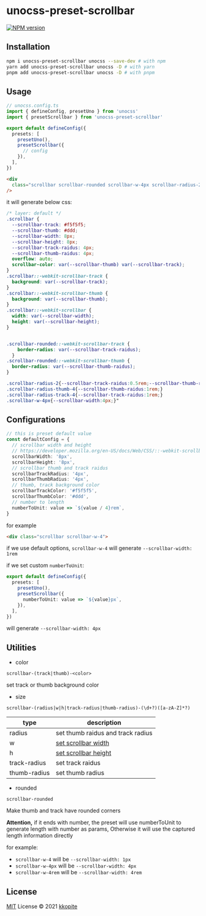 # unocss-preset-scrollbar

[![NPM version](https://img.shields.io/npm/v/unocss-preset-scrollbar?color=a1b858&label=)](https://www.npmjs.com/package/unocss-preset-scrollbar)

## Installation

```bash
npm i unocss-preset-scrollbar unocss --save-dev # with npm
yarn add unocss-preset-scrollbar unocss -D # with yarn
pnpm add unocss-preset-scrollbar unocss -D # with pnpm
```

## Usage

```ts
// unocss.config.ts
import { defineConfig, presetUno } from 'unocss'
import { presetScrollbar } from 'unocss-preset-scrollbar'

export default defineConfig({
  presets: [
    presetUno(),
    presetScrollbar({
      // config
    }),
  ],
})
```

```html
<div 
  class="scrollbar scrollbar-rounded scrollbar-w-4px scrollbar-radius-2 scrollbar-radius-track-4 scrollbar-radius-thumb-4"
/>
```

it will generate below css:

```css
/* layer: default */      
.scrollbar {
  --scrollbar-track: #f5f5f5;
  --scrollbar-thumb: #ddd;
  --scrollbar-width: 8px;
  --scrollbar-height: 8px;
  --scrollbar-track-raidus: 4px;
  --scrollbar-thumb-raidus: 4px;
  overflow: auto;
  scrollbar-color: var(--scrollbar-thumb) var(--scrollbar-track);
}
.scrollbar::-webkit-scrollbar-track {
  background: var(--scrollbar-track);
}
.scrollbar::-webkit-scrollbar-thumb {
  background: var(--scrollbar-thumb);
}
.scrollbar::-webkit-scrollbar {
  width: var(--scrollbar-width);
  height: var(--scrollbar-height);
}


.scrollbar-rounded::-webkit-scrollbar-track {
    border-radius: var(--scrollbar-track-raidus);
  }
.scrollbar-rounded::-webkit-scrollbar-thumb {
  border-radius: var(--scrollbar-thumb-raidus);
}

.scrollbar-radius-2{--scrollbar-track-raidus:0.5rem;--scrollbar-thumb-raidus:0.5rem;}
.scrollbar-radius-thumb-4{--scrollbar-thumb-raidus:1rem;}
.scrollbar-radius-track-4{--scrollbar-track-raidus:1rem;}
.scrollbar-w-4px{--scrollbar-width:4px;}"
```

## Configurations

```ts
// this is preset default value
const defaultConfig = {
  // scrollbar width and height
  // https://developer.mozilla.org/en-US/docs/Web/CSS/::-webkit-scrollbar
  scrollbarWidth: '8px',
  scrollbarHeight: '8px',
  // scrollbar thumb and track raidus
  scrollbarTrackRadius: '4px',
  scrollbarThumbRadius: '4px',
  // thumb, track background color
  scrollbarTrackColor: '#f5f5f5',
  scrollbarThumbColor: '#ddd',
  // number to length
  numberToUnit: value => `${value / 4}rem`,
}
```

for example

```html
<div class="scrollbar scrollbar-w-4">
```

if we use default options, `scrollbar-w-4` will generate `--scrollbar-width: 1rem`

if we set custom `numberToUnit`:

```ts
export default defineConfig({
  presets: [
    presetUno(),
    presetScrollbar({
      numberToUnit: value => `${value}px`,
    }),
  ],
})
```

will generate `--scrollbar-width: 4px`

## Utilities

- color

`scrollbar-(track|thumb)-<color>`

set track or thumb background color

- size

`scrollbar-(radius|w|h|track-radius|thumb-radius)-(\d+?)([a-zA-Z]*?)`

|type|description|
|--|--|
|radius|set thumb raidus and track radius|
|w|[set scrollbar width](https://developer.mozilla.org/en-US/docs/Web/CSS/::-webkit-scrollbar)|
|h|[set scrollbar height](https://developer.mozilla.org/en-US/docs/Web/CSS/::-webkit-scrollbar)|
|track-radius|set track raidus|
|thumb-radius|set thumb radius|

- rounded

`scrollbar-rounded`

Make thumb and track have rounded corners

**Attention,** if it ends with number, the preset will use numberToUnit to generate length with number as params, Otherwise it will use the captured length information directly

for example:

- `scrollbar-w-4` will be `--scrollbar-width: 1px`
- `scrollbar-w-4px` will be `--scrollbar-width: 4px`
- `scrollbar-w-4rem` will be `--scrollbar-width: 4rem`
## License

[MIT](./LICENSE) License © 2021 [kkopite](https://github.com/action-hong)
